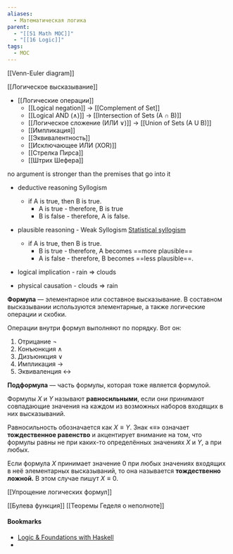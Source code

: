 ```yaml
---
aliases:
  - Математическая логика
parent:
  - "[[51 Math MOC]]"
  - "[[16 Logic]]"
tags:
  - MOC
---
```

[[Venn-Euler diagram]]

[[Логическое высказывание]]

- [[Логические операции]]
    - [[Logical negation]]                -> [[Complement of Set]]
    - [[Logical AND (∧)]]    -> [[Intersection of Sets (A ∩ B)]]
    - [[Логическое сложение (ИЛИ ∨)]] -> [[Union of Sets (A U B)]]
    - [[Импликация]]
    - [[Эквивалентность]]
    - [[Исключающее ИЛИ (XOR)]]
    - [[Стрелка Пирса]]
    - [[Штрих Шефера]]



no argument is stronger than the premises that go into it

- deductive reasoning Syllogism
    - if A is true, then B is true. 
        - A is true - therefore, B is true
        - B is false - therefore, A is false.
- plausible reasoning - Weak Syllogism [Statistical syllogism](https://en.wikipedia.org/wiki/Statistical_syllogism) 
    - if A is true, then B is true.
        - B is true - therefore, A becomes ==more plausible==
        - A is false - therefore, B becomes ==less plausible==.

- logical implication - rain $⇒$ clouds
- physical causation - clouds $⇒$ rain


**Формула** — элементарное или составное высказывание. В составном высказывании используются элементарные, а также логические операции и скобки.

Операции внутри формул выполняют по порядку. Вот он:
1.  Отрицание $¬$
2.  Конъюнкция $∧$
3.  Дизъюнкция $∨$
4.  Импликация $→$
5.  Эквиваленция $↔$


**Подформула** — часть формулы, которая тоже является формулой.

Формулы $X$ и $Y$ называют **равносильными**, если они принимают совпадающие значения на каждом из возможных наборов входящих в них высказываний. 

Равносильность обозначается как $X≡Y$. Знак «$≡$» означает **тождественное равенство** и акцентирует внимание на том, что формулы равны не при каких-то определённых значениях $X$ и $Y$, а при любых.

Если формула $X$ принимает значение $0$ при любых значениях входящих в неё элементарных высказываний, то она называется **тождественно ложной.** В этом случае пишут $X≡0$.

[[Упрощение логических формул]]

[[Булева функция]]
[[Теоремы Геделя о неполноте]]


#### Bookmarks
- [Logic & Foundations with Haskell](https://www.youtube.com/watch?v=0HImO-me_sg&list=PLd8NbPjkXPliojM8YMN3z3o9--zXwti8Z)
- 